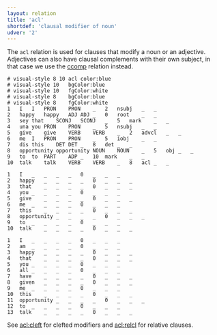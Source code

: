 ```yaml
---
layout: relation
title: 'acl'
shortdef: 'clausal modifier of noun'
udver: '2'
---
```


The `acl` relation is used for clauses that modify a noun or an adjective. Adjectives can also have clausal complements with their own subject, in that case we use the [ccomp]() relation instead.

~~~ conllu
# visual-style 8 10 acl	color:blue
# visual-style 10	bgColor:blue
# visual-style 10	fgColor:white
# visual-style 8	bgColor:blue
# visual-style 8	fgColor:white
1	I	I	PRON	PRON	_	2	nsubj	_	_
2	happy	happy	ADJ	ADJ	_	0	root	_	_
3	sey	that	SCONJ	SCONJ	_	5	mark	_	_
4	una	you	PRON	PRON	_	5	nsubj	_	_
5	give	give	VERB	VERB	_	2	advcl	_	_
6	me	I	PRON	PRON	_	5	iobj	_	_
7	dis	this	DET	DET	_	8	det	_	_
8	opportunity	opportunity	NOUN	NOUN	_	5	obj	_	_
9	to	to	PART	ADP	_	10	mark	_	_
10	talk	talk	VERB	VERB	_	8	acl	_	_

1	I	_	_	_	_	0	_	_	_
2	happy	_	_	_	_	0	_	_	_
3	that	_	_	_	_	0	_	_	_
4	you	_	_	_	_	0	_	_	_
5	give	_	_	_	_	0	_	_	_
6	me	_	_	_	_	0	_	_	_
7	this	_	_	_	_	0	_	_	_
8	opportunity	_	_	_	_	0	_	_	_
9	to	_	_	_	_	0	_	_	_
10	talk	_	_	_	_	0	_	_	_

1	I	_	_	_	_	0	_	_	_
2	am	_	_	_	_	0	_	_	_
3	happy	_	_	_	_	0	_	_	_
4	that	_	_	_	_	0	_	_	_
5	you	_	_	_	_	0	_	_	_
6	all	_	_	_	_	0	_	_	_
7	have	_	_	_	_	0	_	_	_
8	given	_	_	_	_	0	_	_	_
9	me	_	_	_	_	0	_	_	_
10	this	_	_	_	_	0	_	_	_
11	opportunity	_	_	_	_	0	_	_	_
12	to	_	_	_	_	0	_	_	_
13	talk	_	_	_	_	0	_	_	_
~~~ 


See [acl:cleft]() for clefted modifiers and [acl:relcl]() for relative clauses.

<!-- Interlanguage links updated St lis 3 20:58:33 CET 2021 -->
